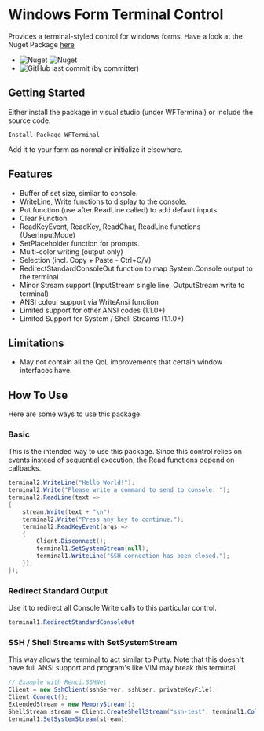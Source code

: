 # Windows Form Terminal Control
Provides a terminal-styled control for windows forms.
Have a look at the Nuget Package [here](https://www.nuget.org/packages/WFTerminal)
- ![Nuget](https://img.shields.io/nuget/v/WFTerminal) ![Nuget](https://img.shields.io/nuget/dt/WFTerminal)
- ![GitHub last commit (by committer)](https://img.shields.io/github/last-commit/samstk/WFTerminal)
## Getting Started
Either install the package in visual studio (under WFTerminal)
or include the source code.
```
Install-Package WFTerminal
```

Add it to your form as normal or initialize it elsewhere.

## Features
* Buffer of set size, similar to console.
* WriteLine, Write functions to display to the console.
* Put function (use after ReadLine called) to add default inputs.
* Clear Function
* ReadKeyEvent, ReadKey, ReadChar, ReadLine functions (UserInputMode)
* SetPlaceholder function for prompts.
* Multi-color writing (output only)
* Selection (incl. Copy + Paste - Ctrl+C/V)
* RedirectStandardConsoleOut function to map System.Console output to the terminal
* Minor Stream support (InputStream single line, OutputStream write to terminal)
* ANSI colour support via WriteAnsi function
* Limited support for other ANSI codes (1.1.0+)
* Limited Support for System / Shell Streams (1.1.0+)

## Limitations
* May not contain all the QoL improvements that certain window interfaces have.

## How To Use
Here are some ways to use this package.
### Basic
This is the intended way to use this package. Since this control relies on events
instead of sequential execution, the Read functions depend on callbacks.

``` cs
terminal2.WriteLine("Hello World!");
terminal2.Write("Please write a command to send to console: ");
terminal2.ReadLine(text =>
{
    stream.Write(text + "\n");
    terminal2.Write("Press any key to continue.");
    terminal2.ReadKeyEvent(args =>
    {
        Client.Disconnect();
        terminal1.SetSystemStream(null);
        terminal1.WriteLine("SSH connection has been closed.");
    });
});
```

### Redirect Standard Output 
Use it to redirect all Console Write calls to this particular control.
``` cs
terminal1.RedirectStandardConsoleOut
```

### SSH / Shell Streams with SetSystemStream
This way allows the terminal to act similar to Putty. Note that this doesn't have full ANSI support
and program's like VIM may break this terminal.

``` cs
// Example with Renci.SSHNet
Client = new SshClient(sshServer, sshUser, privateKeyFile);
Client.Connect();
ExtendedStream = new MemoryStream();
ShellStream stream = Client.CreateShellStream("ssh-test", terminal1.Columns, terminal1.Rows, (uint)terminal1.Width, (uint)terminal1.Height, 4096);
terminal1.SetSystemStream(stream);
```
